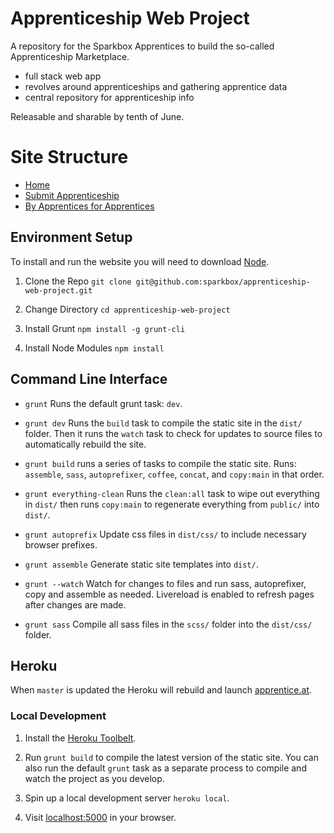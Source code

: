 # Apprenticeship Web Project

A repository for the Sparkbox Apprentices to build the so-called Apprenticeship Marketplace.

* full stack web app
* revolves around apprenticeships and gathering apprentice data
* central repository for apprenticeship info

Releasable and sharable by tenth of June.

# Site Structure

* [Home](content/01-home.md)
* [Submit Apprenticeship](content/03-submit-apprenticeship.md)
* [By Apprentices for Apprentices](content/04-by-apprentices-for-apprentices.md)

## Environment Setup

To install and run the website you will need to download [Node](https://nodejs.org/download/).

1. Clone the Repo `git clone git@github.com:sparkbox/apprenticeship-web-project.git`

1. Change Directory `cd apprenticeship-web-project`

1. Install Grunt `npm install -g grunt-cli`

1. Install Node Modules `npm install`

## Command Line Interface

* `grunt` Runs the default grunt task: `dev`.

* `grunt dev` Runs the `build` task to compile the static site in the `dist/` folder. Then it runs the `watch` task to check for updates to source files to automatically rebuild the site.

* `grunt build` runs a series of tasks to compile the static site. Runs:
  `assemble`, `sass`, `autoprefixer`, `coffee`, `concat`, and `copy:main` in that order.

* `grunt everything-clean` Runs the `clean:all` task to wipe out everything in `dist/` then runs `copy:main` to regenerate everything from `public/` into `dist/`.

* `grunt autoprefix` Update css files in `dist/css/` to include necessary browser prefixes.

* `grunt assemble` Generate static site templates into `dist/`.

* `grunt --watch` Watch for changes to files and run sass, autoprefixer, copy and assemble as needed. Livereload is enabled to refresh pages after changes are made.

* `grunt sass` Compile all sass files in the `scss/` folder into the `dist/css/` folder.

## Heroku

When `master` is updated the Heroku will rebuild and launch [apprentice.at](http://apprentice.at).

### Local Development

1. Install the [Heroku Toolbelt](https://toolbelt.heroku.com/).

1. Run `grunt build` to compile the latest version of the static site. You can also run the default `grunt` task as a separate process to compile and watch the project as you develop.

1. Spin up a local development server `heroku local`.

1. Visit [localhost:5000](http://localhost:5000) in your browser.
